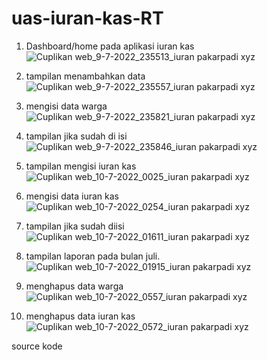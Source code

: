 # uas-iuran-kas-RT

1. Dashboard/home pada aplikasi iuran kas
![Cuplikan web_9-7-2022_235513_iuran pakarpadi xyz](https://user-images.githubusercontent.com/102292839/178116744-7d070a63-0b63-4b0b-baab-cd8f8c6a106e.jpeg)

2. tampilan menambahkan data
![Cuplikan web_9-7-2022_235557_iuran pakarpadi xyz](https://user-images.githubusercontent.com/102292839/178116894-c6c09e33-3db0-40b6-8320-c42f61224ef0.jpeg)

3. mengisi data warga
![Cuplikan web_9-7-2022_235821_iuran pakarpadi xyz](https://user-images.githubusercontent.com/102292839/178117029-3377be14-e47d-4189-8ce7-af30d36c0b0b.jpeg)

4. tampilan jika sudah di isi
![Cuplikan web_9-7-2022_235846_iuran pakarpadi xyz](https://user-images.githubusercontent.com/102292839/178117110-9903f647-6bc3-4622-9698-db3e679ae930.jpeg)

5. tampilan mengisi iuran kas
![Cuplikan web_10-7-2022_0025_iuran pakarpadi xyz](https://user-images.githubusercontent.com/102292839/178117146-26ff4075-742e-47b6-b3f7-76148cba18c3.jpeg)

6. mengisi data iuran kas 
![Cuplikan web_10-7-2022_0254_iuran pakarpadi xyz](https://user-images.githubusercontent.com/102292839/178117264-b4d7ff88-7281-42e0-8389-f2360d171b38.jpeg)

7. tampilan jika sudah diisi
![Cuplikan web_10-7-2022_01611_iuran pakarpadi xyz](https://user-images.githubusercontent.com/102292839/178117306-95f44a6f-4fc3-4c64-9220-59354f5688e5.jpeg)

8. tampilan laporan pada bulan juli.
![Cuplikan web_10-7-2022_01915_iuran pakarpadi xyz](https://user-images.githubusercontent.com/102292839/178117347-e01d00d0-2843-47b3-864f-31c780412ede.jpeg)

9. menghapus data warga
![Cuplikan web_10-7-2022_0557_iuran pakarpadi xyz](https://user-images.githubusercontent.com/102292839/178117388-499f891f-d0fd-45fc-a104-f7d5c8195f83.jpeg)

10. menghapus data iuran kas
![Cuplikan web_10-7-2022_0572_iuran pakarpadi xyz](https://user-images.githubusercontent.com/102292839/178117444-4b63ceca-4420-4b01-bb8f-cde7c58a51aa.jpeg)

source kode 
